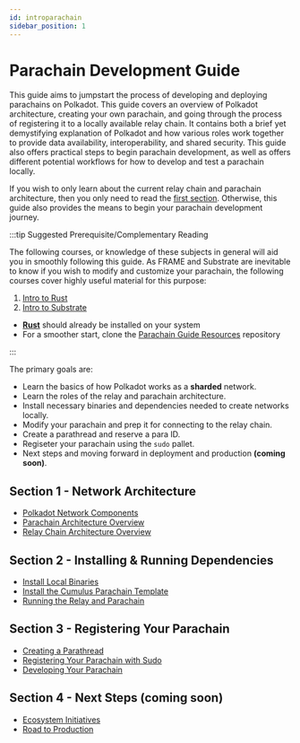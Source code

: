 ```yaml
---
id: introparachain
sidebar_position: 1
---
```


# Parachain Development Guide

This guide aims to jumpstart the process of developing and deploying parachains on Polkadot. This guide covers an overview of Polkadot architecture, creating your own parachain, and going through the process of registering it to a locally available relay chain.  It contains both a brief yet demystifying explanation of Polkadot and how various roles work together to provide data availability, interoperability, and shared security.  This guide also offers practical steps to begin parachain development, as well as offers different potential workflows for how to develop and test a parachain locally. 

If you wish to only learn about the current relay chain and parachain architecture, then you only need to read the [first section](./Parachain/beginner/section1/index.md).  Otherwise, this guide also provides the means to begin your parachain development journey.

:::tip Suggested Prerequisite/Complementary Reading 

The following courses, or knowledge of these subjects in general will aid you in smoothly following this guide.  As FRAME and Substrate are inevitable to know if you wish to modify and customize your parachain, the following courses cover highly useful material for this purpose:

1. [Intro to Rust](./introrust.md)
2. [Intro to Substrate](./introsubstrate.md)

* [**Rust**](https://www.rust-lang.org/tools/install) should already be installed on your system
* For a smoother start, clone the [Parachain Guide Resources](https://github.com/w3f/parachain-guide-resources) repository

:::

The primary goals are:

- Learn the basics of how Polkadot works as a **sharded** network.
- Learn the roles of the relay and parachain architecture.
- Install necessary binaries and dependencies needed to create networks locally.
- Modify your parachain and prep it for connecting to the relay chain.
- Create a parathread and reserve a para ID.
- Regiseter your parachain using the `sudo` pallet.
- Next steps and moving forward in deployment and production **(coming soon)**.

## Section 1 - Network Architecture

- [Polkadot Network Components](./Parachain/beginner/section1/network-components.md)
- [Parachain Architecture Overview](./Parachain/beginner/section1/parachain.md)
- [Relay Chain Architecture Overview](./Parachain/beginner/section1/relay-chain.md)

## Section 2 - Installing & Running Dependencies

- [Install Local Binaries](./Parachain/beginner/section2/install-binary.md)
- [Install the Cumulus Parachain Template](./Parachain/beginner/section2/install-template.md)
- [Running the Relay and Parachain](./Parachain/beginner/section2/running-chains.md)

## Section 3 - Registering Your Parachain

- [Creating a Parathread](./Parachain/beginner/section3/creating-parathread.md)
- [Registering Your Parachain with Sudo](./Parachain/beginner/section3/sudo-register.md)
- [Developing Your Parachain](./Parachain/beginner/section3/developing-parachain.md)

## Section 4 - Next Steps (coming soon)

- [Ecosystem Initiatives](./Parachain/beginner/section4/initatives.md)
- [Road to Production](./Parachain/beginner/section4/road-to-production.md)